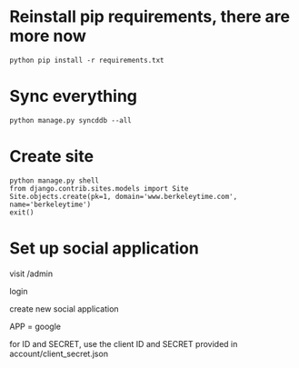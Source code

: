 # Reinstall pip requirements, there are more now

    python pip install -r requirements.txt

# Sync everything

    python manage.py syncddb --all

# Create site

    python manage.py shell
    from django.contrib.sites.models import Site
    Site.objects.create(pk=1, domain='www.berkeleytime.com', name='berkeleytime')
    exit()

# Set up social application

visit /admin

login

create new social application

APP = google

for ID and SECRET, use the client ID and SECRET provided in account/client_secret.json


